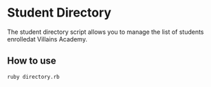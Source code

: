 # Student Directory #

The student directory script allows you to manage the list of students enrolledat Villains Academy.

## How to use ##

```shell
ruby directory.rb
```
